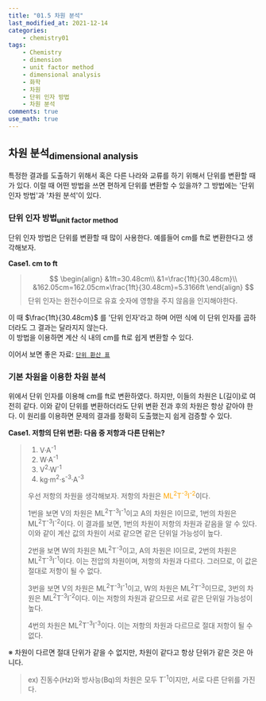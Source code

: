 ```yaml
---
title: "01.5 차원 분석"
last_modified_at: 2021-12-14
categories:
    - chemistry01
tags:
    - Chemistry
    - dimension
    - unit factor method
    - dimensional analysis
    - 화학
    - 차원
    - 단위 인자 방법
    - 차원 분석
comments: true
use_math: true
---
```


<h2>차원 분석<sub>dimensional analysis</sub></h2>

특정한 결과를 도출하기 위해서 혹은 다른 나라와 교류를 하기 위해서 단위를 변환할 때가 있다. 이럴 때 어떤 방법을 쓰면 편하게 단위를 변환할 수 있을까? 그 방법에는 '단위 인자 방법'과 '차원 분석'이 있다.

<h3>단위 인자 방법<sub>unit factor method</sub></h3>

단위 인자 방법은 단위를 변환할 때 많이 사용한다. 예를들어 cm를 ft로 변환한다고 생각해보자.

**Case1. cm to ft**
>
> $$
> \begin{align}
> &1ft=30.48cm\\
> &1=\frac{1ft}{30.48cm}\\
> &162.05cm=162.05cm×\frac{1ft}{30.48cm}=5.3166ft
> \end{align}
> $$
> 단위 인자는 완전수이므로 유효 숫자에 영향을 주지 않음을 인지해야한다.

이 때 $\frac{1ft}{30.48cm}$ 를 '단위 인자'라고 하며 어떤 식에 이 단위 인자를 곱하더라도 그 결과는 달라지지 않는다.\
이 방법을 이용하면 계산 식 내의 cm를 ft로 쉽게 변환할 수 있다.

이어서 보면 좋은 자료: [``단위 환산 표``](https://chemilk02.github.io/knowplus/k-03-UnitConversionTable)

<h3>기본 차원을 이용한 차원 분석</h3>

위에서 단위 인자를 이용해 cm를 ft로 변환하였다. 하지만, 이들의 차원은 L(길이)로 여전히 같다. 이와 같이 단위를 변환하더라도 단위 변환 전과 후의 차원은 항상 같아야 한다. 이 원리를 이용하면 문제의 결과를 정확히 도출했는지 쉽게 검증할 수 있다.

**Case1. 저항의 단위 변환: 다음 중 저항과 다른 단위는?**
> 
> 1. V·A<sup>-1</sup>
> 2. W·A<sup>-1</sup>
> 3. V<sup>2</sup>·W<sup>-1</sup>
> 4. kg·m<sup>2</sup>·s<sup>-3</sup>·A<sup>-3</sup>
>
> 우선 저항의 차원을 생각해보자. 저항의 차원은 <span style="color: orange">ML<sup>2</sup>T<sup>-3</sup>I<sup>-2</sup></span>이다.
> 
> 1번을 보면 V의 차원은 ML<sup>2</sup>T<sup>-3</sup>I<sup>-1</sup>이고 A의 차원은 I이므로, 1번의 차원은 ML<sup>2</sup>T<sup>-3</sup>I<sup>-2</sup>이다. 이 결과를 보면, 1번의 차원이 저항의 차원과 같음을 알 수 있다.
> 이와 같이 계산 값의 차원이 서로 같으면 같은 단위일 가능성이 높다.
>
> 2번을 보면 W의 차원은 ML<sup>2</sup>T<sup>-3</sup>이고, A의 차원은 I이므로, 2번의 차원은 ML<sup>2</sup>T<sup>-3</sup>I<sup>-1</sup>이다. 이는 전압의 차원이며, 저항의 차원과 다르다. 그러므로, 이 값은 절대로 저항이 될 수 없다. 
>
> 3번을 보면 V의 차원은 ML<sup>2</sup>T<sup>-3</sup>I<sup>-1</sup>이고, W의 차원은 ML<sup>2</sup>T<sup>-3</sup>이므로, 3번의 차원은 ML<sup>2</sup>T<sup>-3</sup>I<sup>-2</sup>이다. 이는 저항의 차원과 같으므로 서로 같은 단위일 가능성이 높다.
>
> 4번의 차원은 ML<sup>2</sup>T<sup>-3</sup>I<sup>-3</sup>이다. 이는 저항의 차원과 다르므로 절대 저항이 될 수 없다.

※ 차원이 다르면 절대 단위가 같을 수 없지만, 차원이 같다고 항상 단위가 같은 것은 아니다.
> ex) 진동수(Hz)와 방사능(Bq)의 차원은 모두 T<sup>-1</sup>이지만, 서로 다른 단위를 가진다.